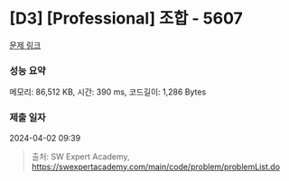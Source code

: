 # [D3] [Professional] 조합 - 5607 

[문제 링크](https://swexpertacademy.com/main/code/problem/problemDetail.do?contestProbId=AWXGKdbqczEDFAUo) 

### 성능 요약

메모리: 86,512 KB, 시간: 390 ms, 코드길이: 1,286 Bytes

### 제출 일자

2024-04-02 09:39



> 출처: SW Expert Academy, https://swexpertacademy.com/main/code/problem/problemList.do